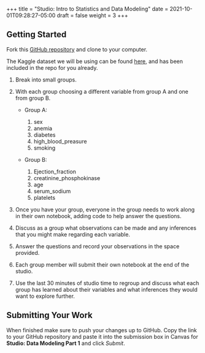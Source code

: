 +++
title = "Studio: Intro to Statistics and Data Modeling"
date = 2021-10-01T09:28:27-05:00
draft = false
weight = 3
+++

## Getting Started

Fork this [GitHub repository](https://github.com/LaunchCodeEducation/IntroToStatsStudio) and
clone to your computer.

The Kaggle dataset we will be using can be found [here](https://www.kaggle.com/datasets/andrewmvd/heart-failure-clinical-data), and has been included in the repo for you already.

1. Break into small groups.
1. With each group choosing a different variable from group A and one from group B.
    - Group A:

      1. sex
      1. anemia
      1. diabetes
      1. high_blood_preasure
      1. smoking

    - Group B:

      1. Ejection_fraction
      1. creatinine_phosphokinase
      1. age
      1. serum_sodium
      1. platelets

1. Once you have your group, everyone in the group needs to work along in their own notebook, adding code to help answer the questions.
1. Discuss as a group what observations can be made and any inferences that you might make regarding each variable.
1. Answer the questions and record your observations in the space provided.
1. Each group member will submit their own notebook at the end of the studio.
1. Use the last 30 minutes of studio time to regroup and discuss what each group has learned about their variables and what inferences they would want to explore further.

## Submitting Your Work

When finished make sure to push your changes up to GitHub. Copy the link to your GitHub
repository and paste it into the submission box in Canvas for **Studio: Data Modeling Part 1**
and click *Submit*.
